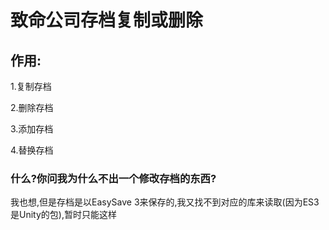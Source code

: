 # 致命公司存档复制或删除
## 作用:
1.复制存档

2.删除存档

3.添加存档

4.替换存档

### 什么?你问我为什么不出一个修改存档的东西?
我也想,但是存档是以EasySave 3来保存的,我又找不到对应的库来读取(因为ES3是Unity的包),暂时只能这样
